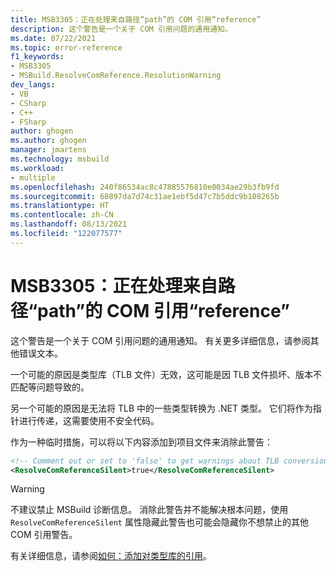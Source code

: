 ```yaml
---
title: MSB3305：正在处理来自路径“path”的 COM 引用“reference”
description: 这个警告是一个关于 COM 引用问题的通用通知。
ms.date: 07/22/2021
ms.topic: error-reference
f1_keywords:
- MSB3305
- MSBuild.ResolveComReference.ResolutionWarning
dev_langs:
- VB
- CSharp
- C++
- FSharp
author: ghogen
ms.author: ghogen
manager: jmartens
ms.technology: msbuild
ms.workload:
- multiple
ms.openlocfilehash: 240f86534ac8c47885576810e0034ae29b3fb9fd
ms.sourcegitcommit: 68897da7d74c31ae1ebf5d47c7b5ddc9b108265b
ms.translationtype: HT
ms.contentlocale: zh-CN
ms.lasthandoff: 08/13/2021
ms.locfileid: "122077577"
---
```

# <a name="msb3305-processing-com-reference-reference-from-path-path"></a>MSB3305：正在处理来自路径“path”的 COM 引用“reference”

这个警告是一个关于 COM 引用问题的通用通知。 有关更多详细信息，请参阅其他错误文本。

一个可能的原因是类型库（TLB 文件）无效，这可能是因 TLB 文件损坏、版本不匹配等问题导致的。

另一个可能的原因是无法将 TLB 中的一些类型转换为 .NET 类型。 它们将作为指针进行传递，这需要使用不安全代码。

作为一种临时措施，可以将以下内容添加到项目文件来消除此警告：

```xml
<!-- Comment out or set to 'false' to get warnings about TLB conversion -->
<ResolveComReferenceSilent>true</ResolveComReferenceSilent>
```

> [!WARNING]
> 不建议禁止 MSBuild 诊断信息。 消除此警告并不能解决根本问题，使用 `ResolveComReferenceSilent` 属性隐藏此警告也可能会隐藏你不想禁止的其他 COM 引用警告。

有关详细信息，请参阅[如何：添加对类型库的引用](/dotnet/framework/interop/how-to-add-references-to-type-libraries)。
